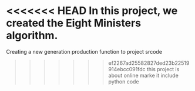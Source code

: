 <<<<<<< HEAD
In this project, we created the Eight Ministers algorithm.
=======
Creating a new generation production function to project srcode
>>>>>>> ef2267ad25582827ded23b22519914ebcc091fdc
this project is about online marke it include python code 
